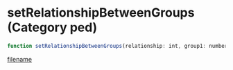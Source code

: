 # setRelationshipBetweenGroups (Category ped)

```js
function setRelationshipBetweenGroups(relationship: int, group1: number, group2: number): void
```

[filename](setRelationshipBetweenGroups_m.md ':include')